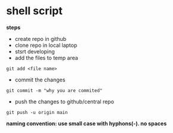 # shell script

**steps**
* create repo in github
* clone repo in local laptop
* stsrt developing
* add the files to temp area
```
git add <file name>
```
* commit the changes
```
git commit -m "why you are commited"
```
* push the changes to github/central repo
```
git push -u origin main
```


**naming convention: use small case with hyphons(-). no spaces**
